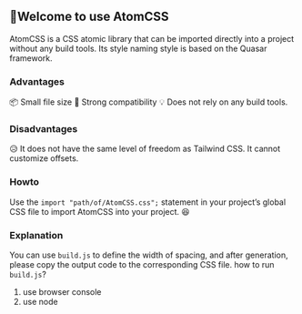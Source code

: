 ## 👋Welcome to use AtomCSS
AtomCSS is a CSS atomic library that can be imported directly into a project without any build tools. Its style naming style is based on the Quasar framework.
### Advantages
📦 Small file size 
🐣 Strong compatibility
💡 Does not rely on any build tools.
### Disadvantages
😥 It does not have the same level of freedom as Tailwind CSS. It cannot customize offsets.
### Howto
Use the `import "path/of/AtomCSS.css";` statement in your project’s global CSS file to import AtomCSS into your project. 😆
### Explanation
You can use `build.js` to define the width of spacing, and after generation, please copy the output code to the corresponding CSS file.
how to run `build.js`?

1. use browser console
2. use node
